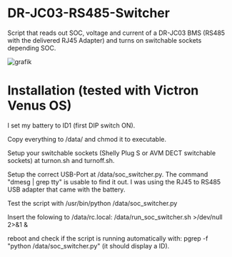 # DR-JC03-RS485-Switcher
Script that reads out SOC, voltage and current of a DR-JC03 BMS (RS485 with the delivered RJ45 Adapter)
and turns on switchable sockets depending SOC.

![grafik](https://github.com/christian1980nrw/DR-JC03-RS485-Switcher/assets/6513794/2275e2c6-9a4b-402a-8502-5c86416cda18)

# Installation (tested with Victron Venus OS)

I set my battery to ID1 (first DIP switch ON).

Copy everything to /data/ and chmod it to executable.

Setup your switchable sockets (Shelly Plug S or AVM DECT switchable sockets) at turnon.sh and turnoff.sh.

Setup the correct USB-Port at /data/soc_switcher.py. The command  "dmesg | grep tty" is usable to find it out.
I was using the RJ45 to RS485 USB adapter that came with the battery.

Test the script with /usr/bin/python /data/soc_switcher.py

Insert the folowing to /data/rc.local:
/data/run_soc_switcher.sh >/dev/null 2>&1 &

reboot and check if the script is running automatically with:
pgrep -f "python /data/soc_switcher.py" (it should display a ID).



